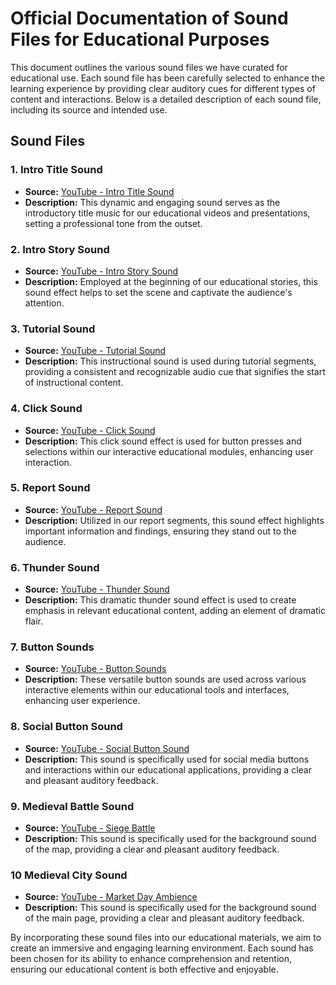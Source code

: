 # Official Documentation of Sound Files for Educational Purposes

This document outlines the various sound files we have curated for educational use. Each sound file has been carefully selected to enhance the learning experience by providing clear auditory cues for different types of content and interactions. Below is a detailed description of each sound file, including its source and intended use.

## Sound Files

### 1. Intro Title Sound
   - **Source:** [YouTube - Intro Title Sound](https://www.youtube.com/watch?v=NSHR5lolVsc)
   - **Description:** This dynamic and engaging sound serves as the introductory title music for our educational videos and presentations, setting a professional tone from the outset.

### 2. Intro Story Sound
   - **Source:** [YouTube - Intro Story Sound](https://www.youtube.com/watch?v=xnBi_9I95lY)
   - **Description:** Employed at the beginning of our educational stories, this sound effect helps to set the scene and captivate the audience's attention.

### 3. Tutorial Sound
   - **Source:** [YouTube - Tutorial Sound](https://www.youtube.com/watch?v=MGIt04kMV_g)
   - **Description:** This instructional sound is used during tutorial segments, providing a consistent and recognizable audio cue that signifies the start of instructional content.

### 4. Click Sound
   - **Source:** [YouTube - Click Sound](https://www.youtube.com/watch?v=T_Q3M6vpCAQ)
   - **Description:** This click sound effect is used for button presses and selections within our interactive educational modules, enhancing user interaction.

### 5. Report Sound
   - **Source:** [YouTube - Report Sound](https://www.youtube.com/watch?v=Mh65Vwo1rkc)
   - **Description:** Utilized in our report segments, this sound effect highlights important information and findings, ensuring they stand out to the audience.

### 6. Thunder Sound
   - **Source:** [YouTube - Thunder Sound](https://www.youtube.com/watch?v=xK_m77VZYnc)
   - **Description:** This dramatic thunder sound effect is used to create emphasis in relevant educational content, adding an element of dramatic flair.

### 7. Button Sounds
   - **Source:** [YouTube - Button Sounds](https://www.youtube.com/watch?v=YNSbL-Cek1c)
   - **Description:** These versatile button sounds are used across various interactive elements within our educational tools and interfaces, enhancing user experience.

### 8. Social Button Sound
   - **Source:** [YouTube - Social Button Sound](https://www.youtube.com/watch?v=T9N0pmLI7Jw)
   - **Description:** This sound is specifically used for social media buttons and interactions within our educational applications, providing a clear and pleasant auditory feedback.

### 9. Medieval Battle Sound
   - **Source:** [YouTube - Siege Battle](https://www.youtube.com/watch?v=EspwQ6Phw0g)
   - **Description:** This sound is specifically used for the background sound of the map, providing a clear and pleasant auditory feedback.

### 10 Medieval City Sound
   - **Source:** [YouTube - Market Day Ambience](https://www.youtube.com/watch?v=o-b5nMCj5hI&t=950s)
   - **Description:** This sound is specifically used for the background sound of the main page, providing a clear and pleasant auditory feedback.

By incorporating these sound files into our educational materials, we aim to create an immersive and engaging learning environment. Each sound has been chosen for its ability to enhance comprehension and retention, ensuring our educational content is both effective and enjoyable.
